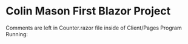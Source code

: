 # Colin Mason First Blazor Project

Comments are left in Counter.razor file inside of Client/Pages
Program Running:
